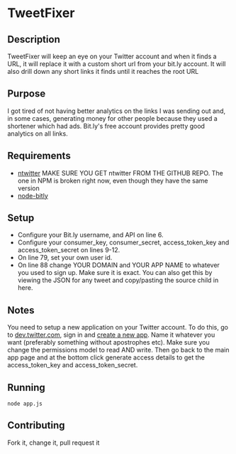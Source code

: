 # TweetFixer
## Description
TweetFixer will keep an eye on your Twitter account and when it finds a URL, it will replace it with a custom short url from your bit.ly account. It will also drill down any short links it finds until it reaches the root URL

## Purpose
I got tired of not having better analytics on the links I was sending out and, in some cases, generating money for other people because they used a shortener which had ads. Bit.ly's free account provides pretty good analytics on all links.

## Requirements
* [ntwitter](https://github.com/AvianFlu/ntwitter) MAKE SURE YOU GET ntwitter FROM THE GITHUB REPO. The one in NPM is broken right now, even though they have the same version
* [node-bitly](https://github.com/tanepiper/node-bitly)


## Setup
* Configure your Bit.ly username, and API on line 6. 
* Configure your consumer_key, consumer_secret, access\_token\_key and access\_token\_secret on lines 9-12. 
* On line 79, set your own user id.
* On line 88 change YOUR DOMAIN and YOUR APP NAME to whatever you used to sign up. Make sure it is exact. You can also get this by viewing the JSON for any tweet and copy/pasting the source child in here.

## Notes
You need to setup a new application on your Twitter account. To do this, go to [dev.twitter.com](http://dev.twitter.com), sign in and [create a new app](https://dev.twitter.com/apps/new). Name it whatever you want (preferably something without apostrophes etc). Make sure you change the permissions model to read AND write. Then go back to the main app page and at the bottom click generate access details to get the access\_token\_key and access\_token\_secret.

## Running
`node app.js`

## Contributing
Fork it, change it, pull request it
